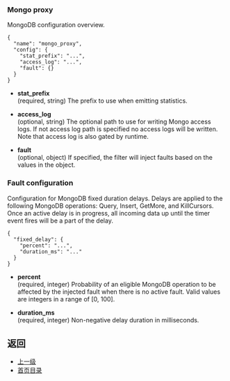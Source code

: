 ### Mongo proxy
MongoDB configuration overview.

```
{
  "name": "mongo_proxy",
  "config": {
    "stat_prefix": "...",
    "access_log": "...",
    "fault": {}
  }
}
```
- **stat_prefix**<br />
	(required, string) The prefix to use when emitting statistics.

- **access_log**<br />
	(optional, string) The optional path to use for writing Mongo access logs. If not access log path is specified no access logs will be written. Note that access log is also gated by runtime.

- **fault**<br />
	(optional, object) If specified, the filter will inject faults based on the values in the object.

### Fault configuration
Configuration for MongoDB fixed duration delays. Delays are applied to the following MongoDB operations: Query, Insert, GetMore, and KillCursors. Once an active delay is in progress, all incoming data up until the timer event fires will be a part of the delay.

```
{
  "fixed_delay": {
    "percent": "...",
    "duration_ms": "..."
  }
}
```
- **percent**<br />
	(required, integer) Probability of an eligible MongoDB operation to be affected by the injected fault when there is no active fault. Valid values are integers in a range of [0, 100].

- **duration_ms**<br />
	(required, integer) Non-negative delay duration in milliseconds.



## 返回
- [上一级](../Networkfilters.md)
- [首页目录](../../README.md)

